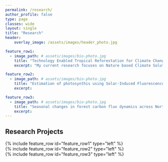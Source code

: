 ```yaml
---
permalink: /research/
author_profile: false
type: page
classes: wide
layout: single
title: "Research"
header:
    overlay_image: /assets/images/header_photo.jpg

feature_row1:
  - image_path: # assets/images/bio-photo.jpg
    title: "Technology Enabled Tropical Reforestation for Climate Change Mitigation and Adaptation"
    excerpt: "My current research focuses on Nature based Climate Solutions (NbCS), such as tropical forest restoration projects that increase carbon storage while restoring healthy ecosystems and biodiversity. However, assessing the potential and impacts of NbCS projects is complex and large uncertainties remain a major barrier to successful implementation. This research seeks to develop predictive tools based on process-based land surface modeling (CLM-FATES) to support robust, scalable, and credible reforestation strategies in tropical ecosystems. Ultimately this work seeks to build an open-access database to facilitate actionable restoration projects worldwide and across diverse stakeholders."

feature_row2:
  - image_path: # assets/images/bio-photo.jpg
    title: "Estimation of photosynthis using Solar-Induced Fluorescence (SIF)"
    excerpt: 

feature_row3:
  - image_path: # assets/images/bio-photo.jpg
    title: "Seasonal changes in forest carbon flux dynamics across North America"
    excerpt:  
---
```


## Research Projects

{% include feature_row id="feature_row1" type="left" %}  
{% include feature_row id="feature_row2" type="left" %}  
{% include feature_row id="feature_row3" type="left" %}